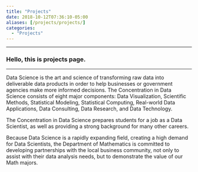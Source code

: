 ```yaml
---
title: "Projects"
date: 2018-10-12T07:36:10-05:00
aliases: [/projects/projects/]
categories:
  - "Projects"
---
```

***
### Hello, this is projects page.
***

Data Science is the art and science of transforming raw data into deliverable data products in order to help businesses or government agencies make more informed decisions. The Concentration in Data Science consists of eight major components: Data Visualization, Scientific Methods, Statistical Modeling, Statistical Computing, Real-world Data Applications, Data Consulting, Data Research, and Data Technology.

The Concentration in Data Science prepares students for a job as a Data Scientist, as well as providing a strong background for many other careers.

Because Data Science is a rapidly expanding field, creating a high demand for Data Scientists, the Department of Mathematics is committed to developing partnerships with the local business community, not only to assist with their data analysis needs, but to demonstrate the value of our Math majors.
